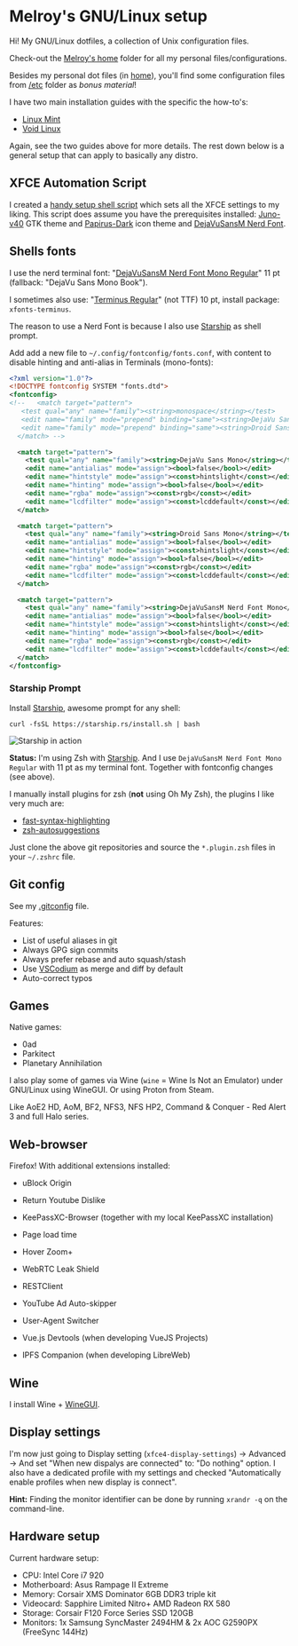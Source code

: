 # Melroy's GNU/Linux setup

Hi! My GNU/Linux dotfiles, a collection of Unix configuration files.

Check-out the [Melroy's home](home/melroy) folder for all my personal files/configurations.

Besides my personal dot files (in [home](home/melroy)), you'll find some configuration files from [/etc](etc) folder as _bonus material_!

I have two main installation guides with the specific the how-to's:

- [Linux Mint](linuxmint.md)
- [Void Linux](voidlinux.md)

Again, see the two guides above for more details. The rest down below is a general setup that can apply to basically any distro.

## XFCE Automation Script

I created a [handy setup shell script](setup-xfce.sh) which sets all the XFCE settings to my liking. This script does assume you have the prerequisites installed: [Juno-v40](https://www.gnome-look.org/p/1280977) GTK theme and [Papirus-Dark](https://www.gnome-look.org/p/1166289/) icon theme and [DejaVuSansM Nerd Font](https://www.nerdfonts.com/font-downloads).

## Shells fonts

I use the nerd terminal font: "[DejaVuSansM Nerd Font Mono Regular](https://www.nerdfonts.com/font-downloads)" 11 pt (fallback: "DejaVu Sans Mono Book").

I sometimes also use: "[Terminus Regular](http://terminus-font.sourceforge.net/)" (not TTF) 10 pt, install package: `xfonts-terminus`.

The reason to use a Nerd Font is because I also use [Starship](https://starship.rs/) as shell prompt.

Add add a new file to `~/.config/fontconfig/fonts.conf`, with content to disable hinting and anti-alias in Terminals (mono-fonts):

```xml
<?xml version="1.0"?>
<!DOCTYPE fontconfig SYSTEM "fonts.dtd">
<fontconfig>
<!--   <match target="pattern">
   <test qual="any" name="family"><string>monospace</string></test>
   <edit name="family" mode="prepend" binding="same"><string>DejaVu Sans Mono</string></edit>
   <edit name="family" mode="prepend" binding="same"><string>Droid Sans Mono</string></edit>
  </match> -->

  <match target="pattern">
    <test qual="any" name="family"><string>DejaVu Sans Mono</string></test>
    <edit name="antialias" mode="assign"><bool>false</bool></edit>
    <edit name="hintstyle" mode="assign"><const>hintslight</const></edit>
    <edit name="hinting" mode="assign"><bool>false</bool></edit>
    <edit name="rgba" mode="assign"><const>rgb</const></edit>
    <edit name="lcdfilter" mode="assign"><const>lcddefault</const></edit>
  </match>

  <match target="pattern">
    <test qual="any" name="family"><string>Droid Sans Mono</string></test>
    <edit name="antialias" mode="assign"><bool>false</bool></edit>
    <edit name="hintstyle" mode="assign"><const>hintslight</const></edit>
    <edit name="hinting" mode="assign"><bool>false</bool></edit>
    <edit name="rgba" mode="assign"><const>rgb</const></edit>
    <edit name="lcdfilter" mode="assign"><const>lcddefault</const></edit>
  </match>

  <match target="pattern">
    <test qual="any" name="family"><string>DejaVuSansM Nerd Font Mono</string></test>
    <edit name="antialias" mode="assign"><bool>false</bool></edit>
    <edit name="hintstyle" mode="assign"><const>hintslight</const></edit>
    <edit name="hinting" mode="assign"><bool>false</bool></edit>
    <edit name="rgba" mode="assign"><const>rgb</const></edit>
    <edit name="lcdfilter" mode="assign"><const>lcddefault</const></edit>
  </match>
</fontconfig>
```

### Starship Prompt

Install [Starship](https://starship.rs/guide/), awesome prompt for any shell:

`curl -fsSL https://starship.rs/install.sh | bash`

![Starship in action](starship.png)

**Status:** I'm using Zsh with [Starship](https://starship.rs/). And I use `DejaVuSansM Nerd Font Mono Regular` with 11 pt as my terminal font. Together with fontconfig changes (see above).

I manually install plugins for zsh (**not** using Oh My Zsh), the plugins I like very much are:

- [fast-syntax-highlighting](https://github.com/zdharma-continuum/fast-syntax-highlighting)
- [zsh-autosuggestions](https://github.com/zsh-users/zsh-autosuggestions)

Just clone the above git repositories and source the `*.plugin.zsh` files in your `~/.zshrc` file.

## Git config

See my [.gitconfig](home/melroy/.gitconfig) file.

Features:

- List of useful aliases in git
- Always GPG sign commits
- Always prefer rebase and auto squash/stash
- Use [VSCodium](https://vscodium.com/) as merge and diff by default
- Auto-correct typos

## Games

Native games:

- 0ad
- Parkitect
- Planetary Annihilation

I also play some of games via Wine (`wine` = Wine Is Not an Emulator) under GNU/Linux using WineGUI. Or using Proton from Steam.

Like AoE2 HD, AoM, BF2, NFS3, NFS HP2, Command & Conquer - Red Alert 3 and full Halo series.

## Web-browser

Firefox! With additional extensions installed:

- uBlock Origin
- Return Youtube Dislike
- KeePassXC-Browser (together with my local KeePassXC installation)
- Page load time
- Hover Zoom+
- WebRTC Leak Shield
- RESTClient
- YouTube Ad Auto-skipper
- User-Agent Switcher

- Vue.js Devtools (when developing VueJS Projects)
- IPFS Companion (when developing LibreWeb)

## Wine

I install Wine + [WineGUI](https://gitlab.melroy.org/melroy/winegui).

## Display settings

I'm now just going to Display setting (`xfce4-display-settings`) -> Advanced -> And set "When new dispalys are connected" to: "Do nothing" option. I also have a dedicated profile with my settings and checked "Automatically enable profiles when new display is connect".

**Hint:** Finding the monitor identifier can be done by running `xrandr -q` on the command-line.

## Hardware setup

Current hardware setup:

- CPU: Intel Core i7 920
- Motherboard: Asus Rampage II Extreme
- Memory: Corsair XMS Dominator 6GB DDR3 triple kit
- Videocard: Sapphire Limited Nitro+ AMD Radeon RX 580
- Storage: Corsair F120 Force Series SSD 120GB
- Monitors: 1x Samsung SyncMaster 2494HM & 2x AOC G2590PX (FreeSync 144Hz)
